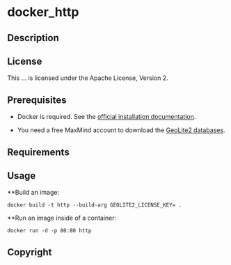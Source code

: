 # docker_http

## Description

## License

This ... is licensed under the Apache License, Version 2.

## Prerequisites

* Docker is required. See the [official installation documentation](https://docs.docker.com/get-docker/).

* You need a free MaxMind account to download the [GeoLite2 databases](https://dev.maxmind.com/geoip/geolite2-free-geolocation-data).

## Requirements



## Usage

**Build an image:

```
docker build -t http --build-arg GEOLITE2_LICENSE_KEY= .
```

**Run an image inside of a container:

```
docker run -d -p 80:80 http
```

## Copyright

